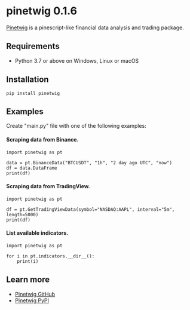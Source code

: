 # pinetwig 0.1.6
[Pinetwig](https://pypi.org/project/pinetwig/) is a pinescript-like financial data analysis and trading package.

## Requirements
- Python 3.7 or above on Windows, Linux or macOS

## Installation
```
pip install pinetwig
```

## Examples
Create "main.py" file with one of the following examples:

#### Scraping data from Binance.
```
import pinetwig as pt

data = pt.BinanceData("BTCUSDT", "1h", "2 day ago UTC", "now")
df = data.DataFrame
print(df)
```

#### Scraping data from TradingView.
```
import pinetwig as pt

df = pt.GetTradingViewData(symbol="NASDAQ:AAPL", interval="5m", length=5000)
print(df)
```

#### List available indicators.
```
import pinetwig as pt

for i in pt.indicators.__dir__():
    print(i)
```

## Learn more
- [Pinetwig GitHub](https://github.com/AyberkAtalay0/pinetwig/)
- [Pinetwig PyPI](https://pypi.org/project/pinetwig/)

